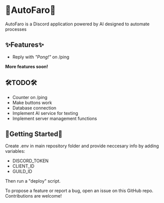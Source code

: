 # 🐶AutoFaro🐶

AutoFaro is a Discord application powered by AI designed to automate processes

## ✨Features✨

- Reply with *"Pong!"* on /ping

**More features soon!**

## 🛠️TODO🛠️

- Counter on /ping
- Make buttons work
- Database connection
- Implement AI service for texting
- Implement server management functions

## 🚀Getting Started🚀

Create .env in main repository folder and provide neccesary info by adding variables:

* DISCORD_TOKEN
* CLIENT_ID
* GUILD_ID

Then run a "deploy" script.

To propose a feature or report a bug, open an issue on this GitHub repo. Contributions are welcome!

